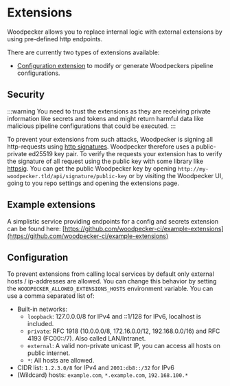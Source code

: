 # Extensions

Woodpecker allows you to replace internal logic with external extensions by using pre-defined http endpoints.

There are currently two types of extensions available:

- [Configuration extension](./40-configuration-extension.md) to modify or generate Woodpeckers pipeline configurations.

## Security

:::warning
You need to trust the extensions as they are receiving private information like secrets and tokens and might return harmful
data like malicious pipeline configurations that could be executed.
:::

To prevent your extensions from such attacks, Woodpecker is signing all http-requests using [http signatures](https://tools.ietf.org/html/draft-cavage-http-signatures). Woodpecker therefore uses a public-private ed25519 key pair. To verify the requests your extension has to verify the signature of all request using the public key with some library like [httpsig](https://github.com/yaronf/httpsign). You can get the public Woodpecker key by opening `http://my-woodpecker.tld/api/signature/public-key` or by visiting the Woodpecker UI, going to you repo settings and opening the extensions page.

## Example extensions

A simplistic service providing endpoints for a config and secrets extension can be found here: [https://github.com/woodpecker-ci/example-extensions](https://github.com/woodpecker-ci/example-extensions)

## Configuration

To prevent extensions from calling local services by default only external hosts / ip-addresses are allowed. You can change this behavior by setting the `WOODPECKER_ALLOWED_EXTENSIONS_HOSTS` environment variable. You can use a comma separated list of:

- Built-in networks:
  - `loopback`: 127.0.0.0/8 for IPv4 and ::1/128 for IPv6, localhost is included.
  - `private`: RFC 1918 (10.0.0.0/8, 172.16.0.0/12, 192.168.0.0/16) and RFC 4193 (FC00::/7). Also called LAN/Intranet.
  - `external`: A valid non-private unicast IP, you can access all hosts on public internet.
  - `*`: All hosts are allowed.
- CIDR list: `1.2.3.0/8` for IPv4 and `2001:db8::/32` for IPv6
- (Wildcard) hosts: `example.com`, `*.example.com`, `192.168.100.*`

